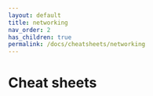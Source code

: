```yaml
---
layout: default
title: networking
nav_order: 2
has_children: true
permalink: /docs/cheatsheets/networking
---
```


# Cheat sheets
